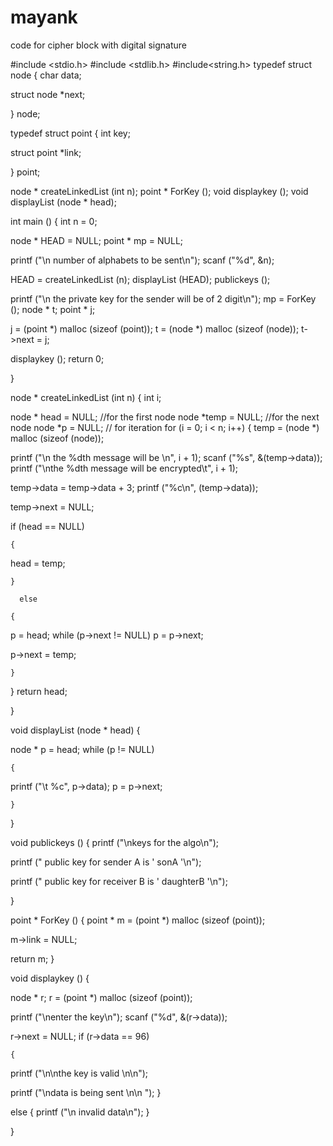 # mayank
code for cipher block with digital signature

#include <stdio.h>
#include <stdlib.h>
#include<string.h>
 typedef struct node
{
char data;

struct node *next;

} node;

typedef struct point
{
int key;

struct point *link;

} point;

node * createLinkedList (int n);
point * ForKey ();
void displaykey ();
void displayList (node * head);

int main ()
{
int n = 0;

node * HEAD = NULL;
point * mp = NULL;

printf ("\n number of alphabets to be sent\n");
scanf ("%d", &n);

HEAD = createLinkedList (n);
displayList (HEAD);
publickeys ();

printf ("\n the private key for the sender will be of 2 digit\n");
mp = ForKey ();
node * t;
point * j;

j = (point *) malloc (sizeof (point));
t = (node *) malloc (sizeof (node));
t->next = j;

displaykey ();
return 0;

}

node * createLinkedList (int n)
{
int i;

node * head = NULL;	//for the first node
  node *temp = NULL;		//for the next node
  node *p = NULL;		// for iteration
  for (i = 0; i < n; i++)
    {
temp = (node *) malloc (sizeof (node));

printf ("\n the %dth message will be \n", i + 1);
scanf ("%s", &(temp->data));
printf ("\nthe %dth message will be encrypted\t", i + 1);

temp->data = temp->data + 3;
printf ("%c\n", (temp->data));

temp->next = NULL;

if (head == NULL)

	{
head = temp;

    }

      else

	{
p = head;
while (p->next != NULL)
p = p->next;

p->next = temp;

    }
}
return head;

}

void displayList (node * head)
{

node * p = head;
while (p != NULL)

    {

printf ("\t %c", p->data);
p = p->next;

    }
}


void publickeys ()
{
printf ("\nkeys for the algo\n");

printf (" public key for sender A is ' sonA '\n");

printf (" public key for receiver B is ' daughterB '\n");

}

point * ForKey ()
{
point * m = (point *) malloc (sizeof (point));

m->link = NULL;

return m;
}


void displaykey ()
{

node * r;
r = (point *) malloc (sizeof (point));

printf ("\nenter the key\n");
scanf ("%d", &(r->data));

r->next = NULL;
if (r->data == 96)

    {
printf ("\n\nthe key is valid \n\n");

printf ("\ndata is being sent \n\n ");
    }

  else
    {
printf ("\n invalid data\n");
    }
    
}
